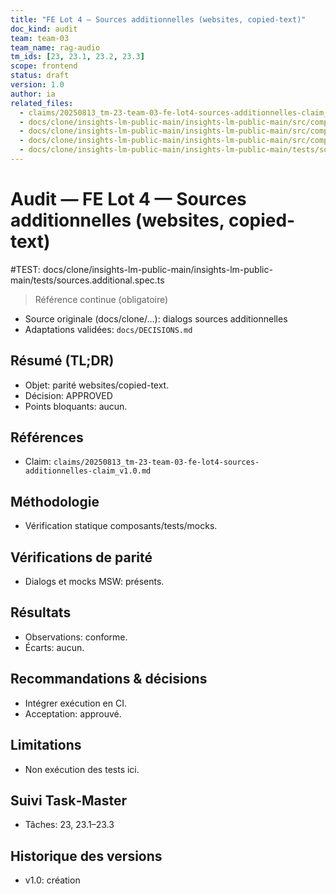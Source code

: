 ```yaml
---
title: "FE Lot 4 — Sources additionnelles (websites, copied-text)"
doc_kind: audit
team: team-03
team_name: rag-audio
tm_ids: [23, 23.1, 23.2, 23.3]
scope: frontend
status: draft
version: 1.0
author: ia
related_files:
  - claims/20250813_tm-23-team-03-fe-lot4-sources-additionnelles-claim_v1.0.md
  - docs/clone/insights-lm-public-main/insights-lm-public-main/src/components/notebook/AddSourcesDialog.tsx
  - docs/clone/insights-lm-public-main/insights-lm-public-main/src/components/notebook/CopiedTextDialog.tsx
  - docs/clone/insights-lm-public-main/insights-lm-public-main/src/components/notebook/MultipleWebsiteUrlsDialog.tsx
  - docs/clone/insights-lm-public-main/insights-lm-public-main/tests/sources.additional.spec.ts
---
```


# Audit — FE Lot 4 — Sources additionnelles (websites, copied-text)

#TEST: docs/clone/insights-lm-public-main/insights-lm-public-main/tests/sources.additional.spec.ts

> Référence continue (obligatoire)
- Source originale (docs/clone/...): dialogs sources additionnelles
- Adaptations validées: `docs/DECISIONS.md`

## Résumé (TL;DR)

- Objet: parité websites/copied-text.
- Décision: APPROVED
- Points bloquants: aucun.

## Références

- Claim: `claims/20250813_tm-23-team-03-fe-lot4-sources-additionnelles-claim_v1.0.md`

## Méthodologie

- Vérification statique composants/tests/mocks.

## Vérifications de parité

- Dialogs et mocks MSW: présents.

## Résultats

- Observations: conforme.
- Écarts: aucun.

## Recommandations & décisions

- Intégrer exécution en CI.
- Acceptation: approuvé.

## Limitations

- Non exécution des tests ici.

## Suivi Task‑Master

- Tâches: 23, 23.1–23.3

## Historique des versions

- v1.0: création
